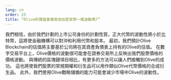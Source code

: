 ```yaml
---
lang: cn
order: 23
title: “Olive的價值會像其他加密貨幣一樣波動嗎?”
---
```


我們相信，由於我們計劃的上市公司身份的計劃性質，正大代幣的波動性將小於比特幣，這將使金融機構可以對沖和利用代幣和股本。 最初，我們預計Olive Blockchain的估值將主要基於公司將在其資產負債表上持有的Olive的估值。 在數字交易平台上，Olive價格的波動很可能會在證券交易所上反映出我們股票價格的價格波動。 與傳統的區塊鏈項目相比，有更多的方法可以讓人們接觸到Olive的成功。 這也將使我們股票的常規期權和衍生品可以用作類似Olive代幣價格的合成衍生品。 此外，我們使用Olive戰略儲備的能力可能會減少市場中Olive的波動性。
